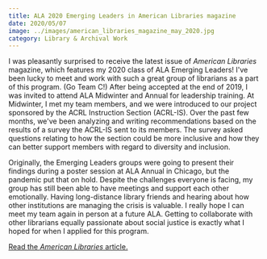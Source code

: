```yaml
---
title: ALA 2020 Emerging Leaders in American Libraries magazine
date: 2020/05/07
image: ../images/american_libraries_magazine_may_2020.jpg
category: Library & Archival Work
---
```


I was pleasantly surprised to receive the latest issue of _American Libraries_ magazine, which features my 2020 class of ALA Emerging Leaders! I've been lucky to meet and work with such a great group of librarians as a part of this program. (Go Team C!) After being accepted at the end of 2019, I was invited to attend ALA Midwinter and Annual for leadership training. At Midwinter, I met my team members, and we were introduced to our project sponsored by the ACRL Instruction Section (ACRL-IS). Over the past few months, we've been analyzing and writing recommendations based on the results of a survey the ACRL-IS sent to its members. The survey asked questions relating to how the section could be more inclusive and how they can better support members with regard to diversity and inclusion.

Originally, the Emerging Leaders groups were going to present their findings during a poster session at ALA Annual in Chicago, but the pandemic put that on hold. Despite the challenges everyone is facing, my group has still been able to have meetings and support each other emotionally. Having long-distance library friends and hearing about how other institutions are managing the crisis is valuable. I really hope I can meet my team again in person at a future ALA. Getting to collaborate with other librarians equally passionate about social justice is exactly what I hoped for when I applied for this program.

[Read the _American Libraries_ article.](https://americanlibrariesmagazine.org/2020/05/01/emerging-leaders-2020/)
